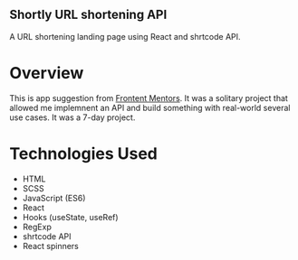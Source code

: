 ## Shortly URL shortening API 
  A URL shortening landing page using React and shrtcode API.
  
  # Overview 
  This is app suggestion from [Frontent Mentors](https://www.frontendmentor.io/). It was a solitary project that allowed me implemnent an API and build something with real-world     several use cases. It was a 7-day project.
  
  # Technologies Used
  - HTML
  - SCSS
  - JavaScript (ES6)
  - React
  - Hooks (useState, useRef)
  - RegExp
  - shrtcode API
  - React spinners
